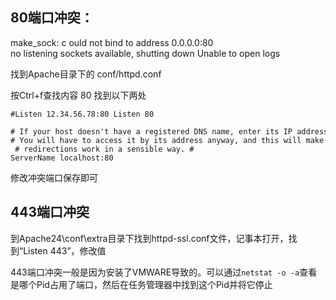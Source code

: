 
## 80端口冲突：

make_sock: c ould not bind to address 0.0.0.0:80 
no listening sockets available, shutting down Unable to open logs

找到Apache目录下的 conf/httpd.conf

按Ctrl+f查找内容 80 找到以下两处 

```text
#Listen 12.34.56.78:80 Listen 80  

# If your host doesn't have a registered DNS name, enter its IP address here. 
# You will have to access it by its address anyway, and this will make 
 # redirections work in a sensible way. # 
ServerName localhost:80 
```
修改冲突端口保存即可


## 443端口冲突

到Apache24\conf\extra目录下找到httpd-ssl.conf文件，记事本打开，找到“Listen 443”，修改值

443端口冲突一般是因为安装了VMWARE导致的。可以通过`netstat -o -a`查看是哪个Pid占用了端口，然后在任务管理器中找到这个Pid并将它停止
